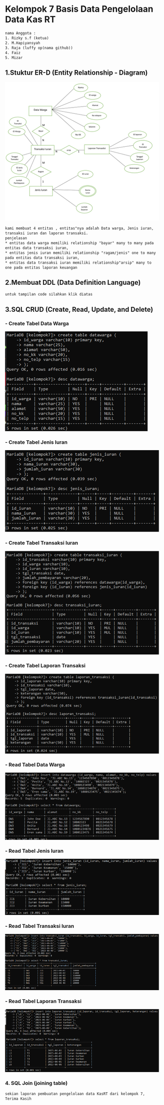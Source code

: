 # Kelompok 7 Basis Data Pengelolaan Data Kas RT

```
nama Anggota :
1. Rizky s.f (ketua)
2. M.Hapiyansyah
3. Raja (luffy op(nama github))
4. Faiz 
5. Mizar

```
## 1.Stuktur ER-D (Entity Relationship - Diagram)

![erd](foto/erd.jpg)

```
kami membuat 4 entitas , entitas"nya adalah Data warga, Jenis iuran, transaksi iuran dan laporan transaksi.
penjelasan
* entitas data warga memiliki relationship "bayar" many to many pada entitas data transaksi iuran,
* entitas jenis iuran memiliki relationship "ragam/jenis" one to many pada entitas data transaksi iuran,
* entitas data transaksi iuran memiliki relationship"arsip" many to one pada entitas laporan keuangan 

```
## 2.Membuat DDL (Data Definition Language)

```
untuk tampilan code silahkan klik diatas

```
## 3.SQL CRUD (Create, Read, Update, and Delete)

### - Create Tabel Data Warga

![T3](poto/T3.png)

### - Create Tabel Jenis Iuran

![T4](poto/T4.png)

### - Create Tabel Transaksi Iuran

![T5](poto/T5.png)

### - Create Tabel Laporan Transaksi 

![T6](poto/T6.png)

### - Read Tabel Data Warga 

![T7](poto/T7.png)

### - Read Tabel Jenis Iuran

![T8](poto/T8.png)

### - Read Tabel Transaksi Iuran

![T9](poto/T9.png)

### - Read Tabel Laporan Transaksi

![T10](poto/T10.png)

### 4. SQL Join (joining table)

```
sekian laporan pembuatan pengelolaan data KasRT dari kelompok 7, 
Terima Kasih

```
